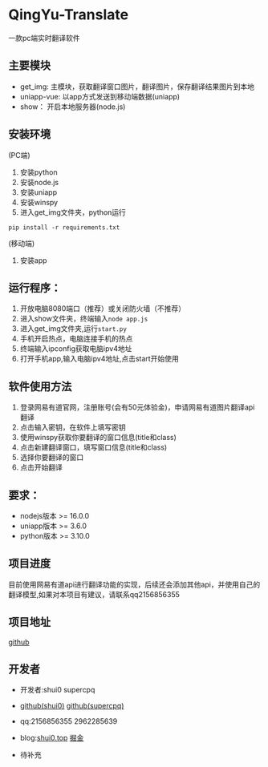# QingYu-Translate
一款pc端实时翻译软件

## 主要模块
- get_img: 主模块，获取翻译窗口图片，翻译图片，保存翻译结果图片到本地
- uniapp-vue: 以app方式发送到移动端数据(uniapp)
- show： 开启本地服务器(node.js)

## 安装环境
(PC端)
1. 安装python 
2. 安装node.js
3. 安装uniapp
4. 安装winspy
5. 进入get_img文件夹，python运行

 ``pip install -r requirements.txt``

(移动端)
1. 安装app


## 运行程序：
1. 开放电脑8080端口（推荐）或关闭防火墙（不推荐）
2. 进入show文件夹，终端输入`node app.js`
3. 进入get_img文件夹,运行`start.py`
4. 手机开启热点，电脑连接手机的热点
5. 终端输入ipconfig获取电脑ipv4地址
6. 打开手机app,输入电脑ipv4地址,点击start开始使用

## 软件使用方法
1. 登录网易有道官网，注册账号(会有50元体验金)，申请网易有道图片翻译api翻译
2. 点击输入密钥，在软件上填写密钥
3. 使用winspy获取你要翻译的窗口信息(title和class)
4. 点击新建翻译窗口，填写窗口信息(title和class)
5. 选择你要翻译的窗口
6. 点击开始翻译


## 要求：
- nodejs版本 >= 16.0.0
- uniapp版本 >= 3.6.0
- python版本 >= 3.10.0

## 项目进度
目前使用网易有道api进行翻译功能的实现，后续还会添加其他api，并使用自己的翻译模型,如果对本项目有建议，请联系qq2156856355


## 项目地址
[github](https://github.com/shui0/QingYu-Translate)


## 开发者
- 开发者:shui0 supercpq
- [github(shui0)](https://github.com/shui0) [github(supercpq)](https://github.com/supercpq)
- qq:2156856355 2962285639
- blog:[shui0.top](shui0.top) [掘金](https://juejin.cn/user/3171425354782893/posts)

- 待补充
